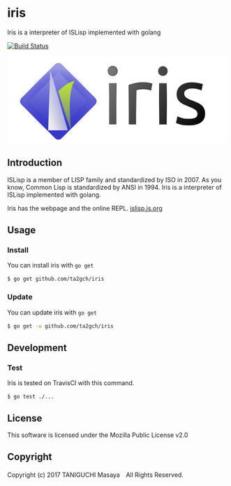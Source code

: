 # iris

Iris is a interpreter of ISLisp implemented with golang

[![Build Status](https://travis-ci.org/ta2gch/iris.svg?branch=master)](https://travis-ci.org/ta2gch/iris)

![logo](logo.png)

## Introduction

ISLisp is a member of LISP family and standardized by ISO in 2007.
As you know, Common Lisp is standardized by ANSI in 1994.
Iris is a interpreter of ISLisp implemented with golang.

Iris has the webpage and the online REPL. [islisp.js.org](https://islisp.js.org)

## Usage

### Install

You can install iris with `go get`

```bash
$ go get github.com/ta2gch/iris
```

### Update

You can update iris with `go get`

```bash
$ go get -u github.com/ta2gch/iris
```

## Development

### Test

Iris is tested on TravisCI with this command.

```
$ go test ./...
```

## License
This software is licensed under the Mozilla Public License v2.0

## Copyright
Copyright (c) 2017 TANIGUCHI Masaya　All Rights Reserved.

